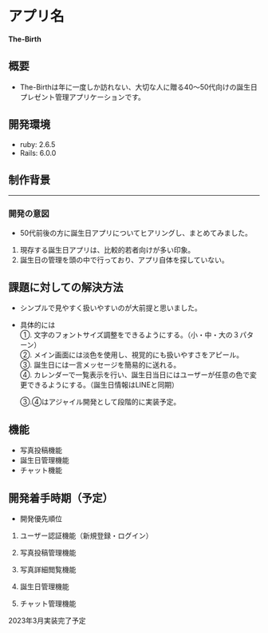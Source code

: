 # アプリ名
**The-Birth**

## 概要


- The-Birthは年に一度しか訪れない、大切な人に贈る40〜50代向けの誕生日プレゼント管理アプリケーションです。  

## 開発環境


- ruby: 2.6.5  
- Rails: 6.0.0

## 制作背景
---
### 開発の意図

- 50代前後の方に誕生日アプリについてヒアリングし、まとめてみました。  

1. 現存する誕生日アプリは、比較的若者向けが多い印象。  
2. 誕生日の管理を頭の中で行っており、アプリ自体を探していない。


## 課題に対しての解決方法

- シンプルで見やすく扱いやすいのが大前提と思いました。  
- 具体的には  
  ①. 文字のフォントサイズ調整をできるようにする。（小・中・大の３パターン）  
  ②. メイン画面には淡色を使用し、視覚的にも扱いやすさをアピール。  
  ③. 誕生日には一言メッセージを簡易的に送れる。  
  ④. カレンダーで一覧表示を行い、誕生日当日にはユーザーが任意の色で変更できるようにする。（誕生日情報はLINEと同期）
  
  ③.④はアジャイル開発として段階的に実装予定。

## 機能

- 写真投稿機能  
- 誕生日管理機能  
- チャット機能

## 開発着手時期（予定）

- 開発優先順位

1. ユーザー認証機能（新規登録・ログイン）

2. 写真投稿管理機能

3. 写真詳細閲覧機能

4. 誕生日管理機能

5. チャット管理機能

2023年3月実装完了予定


































